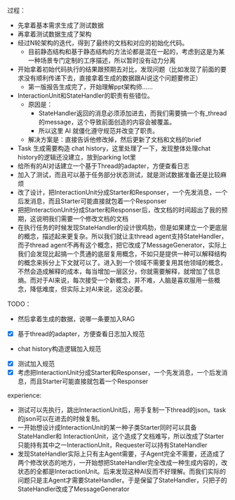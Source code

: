 过程：
- 先拿着基本需求生成了测试数据
- 再拿着测试数据生成了架构
- 经过N轮架构的迭代，得到了最终的文档和对应的初始化代码。
  - 目前静态结构和基于静态结构的方法论都是混在一起的，考虑到这是为某一种场景专门定制的工序描述，所以暂时没有动力分离
- 开始拿着初始代码执行的结果跟预期去对比，发现问题（比如发现了前面的要求没有顺利传递下去，直接拿着生成的数据跟AI说这个问题要修正）
  - 第一版报告生成完了，开始理解ppt架构师……
- InteractionUnit和StateHandler的职责有些错位。
  - 原因是：
    - StateHandler返回的消息必须添加进去，而我们需要搞一个有_thread的message，这个导致前面创造的内容会被覆盖。
    - 所以这里 AI 就僵化遵守规范并改变了职责。
  - 解决方案是：直接告诉他修改掉，然后更新了文档和文档的brief
- Task 生成需要构造 chat history，这里处理了一下，发现整体处理chat history的逻辑还没建立，放到parking lot里
- 给所有的AI对话建立一个基于Thread的adapter，方便查看日志
- 加入了测试，而且可以基于任务部分状态测试，就是测试数据准备还是比较麻烦
- 改了设计，把InteractionUnit分成Starter和Responser，一个先发消息，一个后发消息，而且Starter可能直接就包着一个Responser
- 把把InteractionUnit分成Starter和Responser后，改文档的时间超出了我的预期，这说明我们需要一个修改文档的文档
- 在执行任务的时候发现StateHandler的设计很鸡肋，但是如果建立一个更底层的概念，描述起来更复杂。所以我们就让主thread agent支持StateHandler，而子thread agent不再有这个概念，把它改成了MessageGenerator，实际上我们会发现比起搞一个贯通的底层复用概念，不如只是提供一种可以解释结构的概念来拆分上下文就可以了。进入到一个领域不需要复用其他领域的概念，不然会造成解释的成本，每当增加一层区分，你就需要解释，就增加了信息熵。而对于AI来说，每次接受一个新概念，并不难，人脑是喜欢服用一些概念，降低难度，但实际上对AI来说，这没必要。

TODO：
- 然后拿着生成的数据，说哪一条要加入RAG
- [x] 基于thread的adapter，方便查看日志加入规范
- chat history构造逻辑加入规范
- [x] 测试加入规范
- [x] 考虑把InteractionUnit分成Starter和Responser，一个先发消息，一个后发消息，而且Starter可能直接就包着一个Responser

experience:

- 测试可以先执行，跳出InteractionUnit后，用手复制一下thread的json。task的json可以在进去的时候复制。
- 一开始想设计成InteractionUnit的某一种子类Starter同时可以具备StateHandler和 InteractionUnit，这个造成了文档难写，所以改成了Starter只能持有其中之一InteractionUnit，Requester可以持有StateHandler
- 发现StateHandler实际上只有主Agent需要，子Agent完全不需要，还造成了两个修改状态的地方，一开始想把StateHandler完全改成一种生成内容的，改状态的全都是InteractionUnit。后来发现这种AI反而不好理解。而我们实际的问题只是主Agent才需要StateHandler。于是保留了StateHandler，只把子的StateHandler改成了MessageGenerator